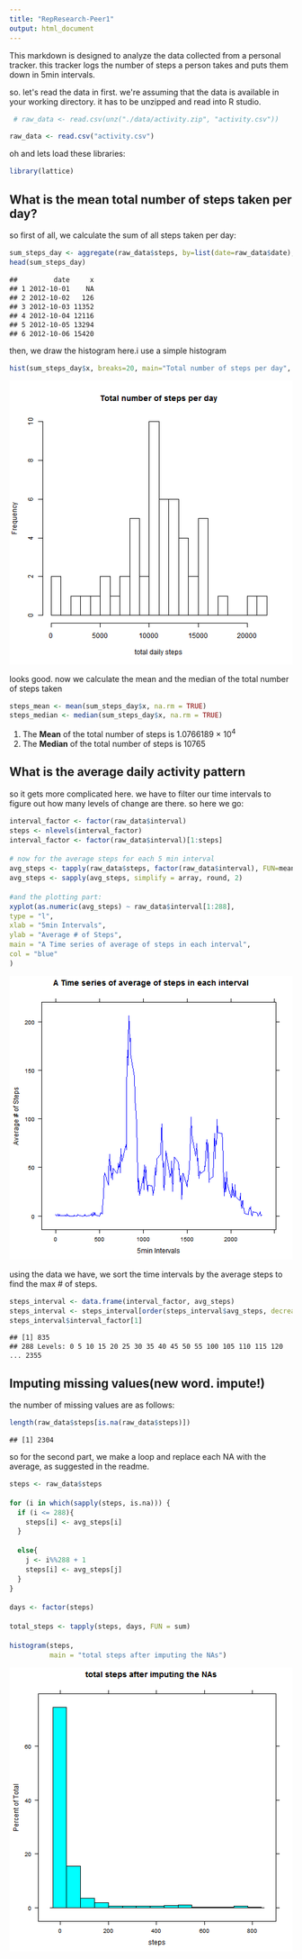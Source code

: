 ```yaml
---
title: "RepResearch-Peer1"
output: html_document
---
```


This markdown is designed to analyze the data collected from a personal tracker.
 this tracker logs the number of steps a person takes and puts them down in 5min intervals.

so. let's read the data in first. 
we're assuming that the data is available in your working directory.
it has to be unzipped and read into R studio.


```r
 # raw_data <- read.csv(unz("./data/activity.zip", "activity.csv"))
```


```r
raw_data <- read.csv("activity.csv")
```

oh and lets load these libraries:

```r
library(lattice)
```

## What is the mean total number of steps taken per day?
so first of all, we calculate the sum of all steps taken per day:

```r
sum_steps_day <- aggregate(raw_data$steps, by=list(date=raw_data$date), FUN=sum)
head(sum_steps_day)
```

```
##         date     x
## 1 2012-10-01    NA
## 2 2012-10-02   126
## 3 2012-10-03 11352
## 4 2012-10-04 12116
## 5 2012-10-05 13294
## 6 2012-10-06 15420
```

then, we draw the histogram here.i use a simple histogram

```r
hist(sum_steps_day$x, breaks=20, main="Total number of steps per day", xlab="total daily steps")
```

![plot of chunk unnamed-chunk-5](figure/unnamed-chunk-5-1.png) 

looks good. now we calculate the mean and the median of the total number of steps taken

```r
steps_mean <- mean(sum_steps_day$x, na.rm = TRUE)
steps_median <- median(sum_steps_day$x, na.rm = TRUE)
```
1. The **Mean** of the total number of steps is 1.0766189 &times; 10<sup>4</sup>
2. The **Median** of the total number of steps is 10765

## What is the average daily activity pattern
so it gets more complicated here. we have to filter our time intervals to figure out how many levels 
of change are there. so here we go:

```r
interval_factor <- factor(raw_data$interval)
steps <- nlevels(interval_factor)
interval_factor <- factor(raw_data$interval)[1:steps]

# now for the average steps for each 5 min interval
avg_steps <- tapply(raw_data$steps, factor(raw_data$interval), FUN=mean, na.rm = TRUE)
avg_steps <- sapply(avg_steps, simplify = array, round, 2)

#and the plotting part:
xyplot(as.numeric(avg_steps) ~ raw_data$interval[1:288],
type = "l",
xlab = "5min Intervals",
ylab = "Average # of Steps",
main = "A Time series of average of steps in each interval",
col = "blue"
)
```

![plot of chunk unnamed-chunk-7](figure/unnamed-chunk-7-1.png) 

using the data we have, we sort the time intervals by the average steps to find the max # of steps.

```r
steps_interval <- data.frame(interval_factor, avg_steps)
steps_interval <- steps_interval[order(steps_interval$avg_steps, decreasing = TRUE),]
steps_interval$interval_factor[1]
```

```
## [1] 835
## 288 Levels: 0 5 10 15 20 25 30 35 40 45 50 55 100 105 110 115 120 ... 2355
```

## Imputing missing values(new word. impute!)
the number of missing values are as follows:

```r
length(raw_data$steps[is.na(raw_data$steps)])
```

```
## [1] 2304
```
so for the second part, we make a loop and replace each NA with the average, as suggested in the readme.

```r
steps <- raw_data$steps

for (i in which(sapply(steps, is.na))) {
  if (i <= 288){
    steps[i] <- avg_steps[i]
  }
  
  else{
    j <- i%%288 + 1
    steps[i] <- avg_steps[j]
  }
}

days <- factor(steps)

total_steps <- tapply(steps, days, FUN = sum)

histogram(steps,
          main = "total steps after imputing the NAs")
```

![plot of chunk unnamed-chunk-10](figure/unnamed-chunk-10-1.png) 
